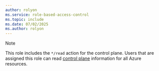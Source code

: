 ```yaml
---
author: rolyon
ms.service: role-based-access-control
ms.topic: include
ms.date: 07/02/2025
ms.author: rolyon
---
```


> [!NOTE]
> This role includes the `*/read` action for the control plane. Users that are assigned this role can read [control plane](/azure/role-based-access-control/role-definitions#control-and-data-actions) information for all Azure resources.